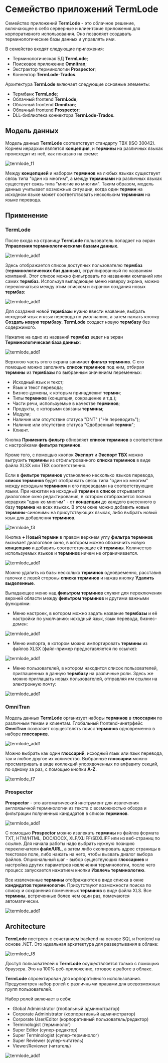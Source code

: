# Семейство приложений TermLode

Семейство приложений **TermLode** - это облачное решение, включающее в себя серверные и клиентские приложения для корпоративного использования. Оно позволяет создавать терминологические базы данных и управлять ими.

В семейство входят следующие приложения:

- Терминологическая БД **TermLode**;
- Поисковое приложение **Omnitran**;
- Экстрактор терминологии **Prospector**;
- Коннектор **TermLode**-**Trados**.

Архитектура **TermLode** включает следующие основные элементы:

- Термбанк **TermLode**;
- Облачный frontend **TermLode**;
- Облачный frontend **Omnitran**;
- Облачный frontend **Prospector**;
- DLL-библиотека коннектора **TermLode**-**Trados**.

## Модель данных

Модель данных **TermLode** соответствует стандарту TBX (ISO 30042). Корнем иерархии является **концепция**, и **термины** на различных языках происходят из неё, как показано на схеме:

![termlode_f1](termlode_f1.png)

Между **концепцией** и набором **терминов** на любых языках существует связь типа "один ко многим", а между **терминами** на различных языках существует связь типа "многие ко многим". Таким образом, модель данных учитывает возможные ситуации, когда один **термин** на исходном языке может соответствовать нескольким **терминам** на языке перевода.

## Применение

### TermLode

После входа на страницу **TermLode** пользователь попадает на экран **Управления терминологическими базами данных**.

![termlode_add1](termlode_add_1.png)

Здесь отображается список доступных пользователю **термбаз** (**терминологических баз данных**), сгруппированный по названиям компаний. Этот список можно фильтровать по названиям компаний или самих **термбаз**. Используя выпадающее меню наверху экрана, можно переключаться между этим списком и экраном создания новых **термбаз**: 

![termlode_add1](termlode_add_2.png)

Для создания новой **термбазы** нужно ввести название, выбрать исходный язык и язык перевода по умолчанию, а затем нажать кнопку **Создать новую термбазу**. **TermLode** создаст новую **термбазу** без содержимого.

Нажатие на одно из названий **термбаз** ведет на экран **Терминологическая база данных**:

![termlode_add1](termlode_add_3.png)

Верхнюю часть этого экрана занимает **фильтр терминов**. С его помощью можно заполнять **список терминов** под ним, отбирая **термины** из **термбазы** по выбранным значениям переменных:

- Исходный язык и текст;
- Язык и текст перевода;
- Бизнес-домены, к которым принадлежит **термин**;
- Типы **терминов** (концепция, сокращение и т.д.);
- Части речи, используемые в качестве **терминов**;
- Продукты, с которыми связаны **термины**;
- Модули;
- Наличие или отсутствие статуса "DNT" ("Не переводить");
- Наличие или отсутствие статуса "Одобренный **термин**";
- Клиент.

Кнопка **Применить фильтр** обновляет **список терминов** в соответствии с настройками **фильтра терминов**.

Кроме того, с помощью кнопок **Экспорт** и **Экспорт TBX** можно выгрузить **термины** из отфильтрованного **списка терминов** в виде файла XLSX или TBX соответственно.

Если в **фильтре терминов** установлено несколько языков перевода, **список терминов** будет отображать связь типа "один ко многим" между исходным **термином** и его переводами на соответствующие языки. При нажатии на исходный **термин** в **списке** открывается диалоговое окно редактирования, в котором отображается полная иерархия "один ко многим" - от **концепции** до каждого внесенного в базу **термина** на всех языках. В этом окне можно добавить новые **термины**-синонимы на присутствующих языках, либо выбрать новый язык для добавления **терминов**.

![termlode_f3](termlode_f3.png)

Кнопка **+ Новый термин** в правом верхнем углу **фильтра терминов** вызывает диалоговое окно, в котором можно обозначить новую **концепцию** и добавить соответствующие ей **термины**. Количество используемых языков и **терминов** ничем не ограничивается.

![termlode_add1](termlode_add_7.png)

Можно удалить из базы несколько **терминов** одновременно, расставив галочки с левой стороны **списка терминов** и нажав кнопку **Удалить выделенные**.

Выпадающее меню над **фильтром терминов** служит для переключения верхней области между **фильтром терминов** и другими важными функциями:

- Меню настроек, в котором можно задать название **термбазы** и её настройки по умолчанию: исходный язык, язык перевода, бизнес-домен:

![termlode_add1](termlode_add_4.png)

- Меню импорта, в котором можно импортировать **термины** из файлов XLSX (файл-пример предоставляется по ссылке):

![termlode_add1](termlode_add_5.png)

- Меню пользователей, в котором находится список пользователей, приглашенных в данную **термбазу** на различные роли. Здесь же можно приглашать новых пользователей, отправляя им ссылки на электронную почту:

![termlode_add1](termlode_add_6.png)

### OmniTran

Модель данных **TermLode** организует наборы **терминов** в **глоссарии** по различным темам и клиентам. Глобальный frontend-инетрфейс **OmniTran** позволяет осуществлять поиск **терминов** одновременно в наборе **глоссариев**.

![termlode_add1](termlode_add_8.png)

Можно выбрать как один **глоссарий**, исходный язык или язык перевода, так и любое другое их количество. Выбранные **глоссарии** можно просматривать в виде коллекций упорядоченных по алфавиту секций, по одному за раз, с помощью кнопки **A-Z**.

![termlode_f7](termlode_f7.png)

### Prospector

**Prospector** - это автоматический инструмент для извлечения англоязычной терминологии из текста с возможностью обзора и фильтрации полученных кандидатов в список **терминов**.

![termlode_add1](termlode_add_9.png)

С помощью **Prospector** можно извлекать **термины** из файлов формата TXT, HTM/HTML, DOC/DOCX, XLF/XLIFF/SDXLIFF или из веб-страниц по ссылке. Для начала работы надо выбрать нужную позицию переключателя **файл/URL**, а затем либо скопировать адрес страницы в текстовое поле, либо нажать на него, чтобы вызвать диалог выбора файлов. Опциональный шаг - выбор существующих **глоссариев** и настройка других параметров извлечения терминологии, после чего процесс запускается нажатием кнопки **Извлечь терминологию**.

Все извлеченные **термины** отображаются в виде списка в окне **кандидатов терминологии**. Присутствуют возможности поиска по списку и сохранения помеченных **терминов** в виде файла XLS. Все **термины**, встреченные более чем один раз, помечаются автоматически.

![termlode_add1](termlode_add_10.png)

## Architecture

**TermLode** построен с сочетанием backend на основе SQL и frontend на основе .NET. Это идеальная архитектура для развертывания в облаке:

![termlode_f8](termlode_f8.png)

Доступ пользователей к **TermLode** осуществляется только с помощью браузера. Это на 100% веб-приложение, готовое к работе в облаке.

**TermLode** спроектирован для корпоративного использования. Предусмотрен набор ролей с различными правами для всевозможных групп пользователей.

Набор ролей включает в себя:

- Global Administrator (глобальный администратор)
- Corporate Administrator (корпоративный администратор)
- Corporate User/Editor (корпоративный пользователь/редактор)
- Terminologist (терминолог)
- Super Editor (супер-редактор)
- Super Terminologist (супер-терминолог)
- Super Reviewer (супер-читатель)
- Viewer/Reviewer (читатель)

![termlode_add1](termlode_add_11.png)
